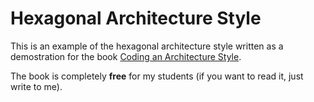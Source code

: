 # Hexagonal Architecture Style 

This is an example of the hexagonal architecture style written as a demostration for the book [Coding an Architecture Style](https://leanpub.com/codinganarchitecturestyle).

The book is completely **free** for my students (if you want to read it, just write to me).